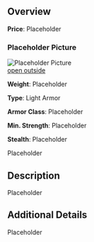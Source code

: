 
## Overview

**Price**: Placeholder

### Placeholder Picture

![Placeholder Picture](https://publish-01.obsidian.md/access/36b98e212e9d73fe1bd4813f96b0fd71/z_Assets/Misc/ImagePlaceholder.png)  
[open outside](https://obsidianttrpgtutorials.com/z_Assets/Misc/ImagePlaceholder.png)

**Weight**: Placeholder

**Type**: Light Armor

**Armor Class**: Placeholder

**Min. Strength**: Placeholder

**Stealth**: Placeholder

Placeholder

## Description

Placeholder

## Additional Details

Placeholder
